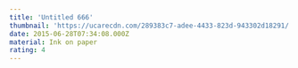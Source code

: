 ```yaml
---
title: 'Untitled 666'
thumbnail: 'https://ucarecdn.com/289383c7-adee-4433-823d-943302d18291/'
date: 2015-06-28T07:34:08.000Z
material: Ink on paper
rating: 4
---
```

